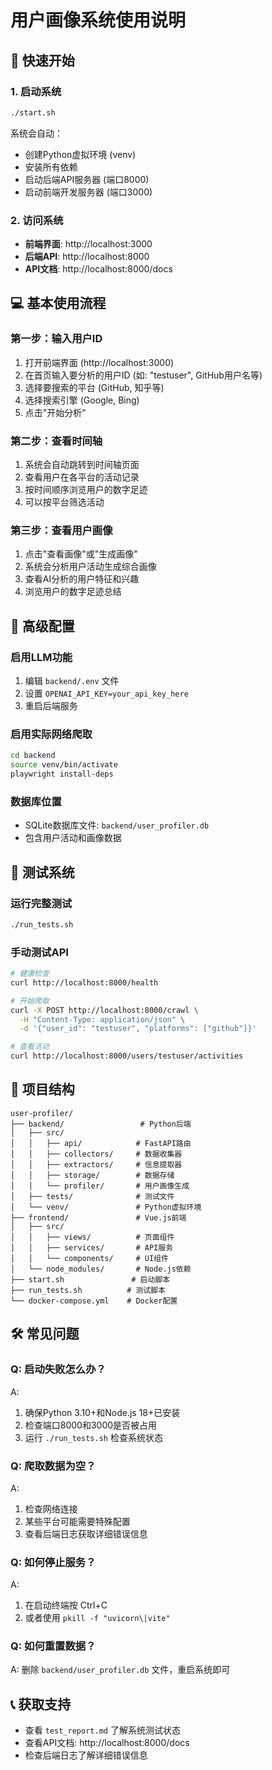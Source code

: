# 用户画像系统使用说明

## 🚀 快速开始

### 1. 启动系统
```bash
./start.sh
```

系统会自动：
- 创建Python虚拟环境 (venv)
- 安装所有依赖
- 启动后端API服务器 (端口8000)
- 启动前端开发服务器 (端口3000)

### 2. 访问系统
- **前端界面**: http://localhost:3000
- **后端API**: http://localhost:8000
- **API文档**: http://localhost:8000/docs

## 💻 基本使用流程

### 第一步：输入用户ID
1. 打开前端界面 (http://localhost:3000)
2. 在首页输入要分析的用户ID (如: "testuser", GitHub用户名等)
3. 选择要搜索的平台 (GitHub, 知乎等)
4. 选择搜索引擎 (Google, Bing)
5. 点击"开始分析"

### 第二步：查看时间轴
1. 系统会自动跳转到时间轴页面
2. 查看用户在各平台的活动记录
3. 按时间顺序浏览用户的数字足迹
4. 可以按平台筛选活动

### 第三步：查看用户画像
1. 点击"查看画像"或"生成画像"
2. 系统会分析用户活动生成综合画像
3. 查看AI分析的用户特征和兴趣
4. 浏览用户的数字足迹总结

## 🔧 高级配置

### 启用LLM功能
1. 编辑 `backend/.env` 文件
2. 设置 `OPENAI_API_KEY=your_api_key_here`
3. 重启后端服务

### 启用实际网络爬取
```bash
cd backend
source venv/bin/activate
playwright install-deps
```

### 数据库位置
- SQLite数据库文件: `backend/user_profiler.db`
- 包含用户活动和画像数据

## 🧪 测试系统

### 运行完整测试
```bash
./run_tests.sh
```

### 手动测试API
```bash
# 健康检查
curl http://localhost:8000/health

# 开始爬取
curl -X POST http://localhost:8000/crawl \
  -H "Content-Type: application/json" \
  -d '{"user_id": "testuser", "platforms": ["github"]}'

# 查看活动
curl http://localhost:8000/users/testuser/activities
```

## 📂 项目结构

```
user-profiler/
├── backend/                 # Python后端
│   ├── src/
│   │   ├── api/            # FastAPI路由
│   │   ├── collectors/     # 数据收集器
│   │   ├── extractors/     # 信息提取器  
│   │   ├── storage/        # 数据存储
│   │   └── profiler/       # 用户画像生成
│   ├── tests/              # 测试文件
│   └── venv/               # Python虚拟环境
├── frontend/               # Vue.js前端
│   ├── src/
│   │   ├── views/          # 页面组件
│   │   ├── services/       # API服务
│   │   └── components/     # UI组件
│   └── node_modules/       # Node.js依赖
├── start.sh               # 启动脚本
├── run_tests.sh          # 测试脚本
└── docker-compose.yml    # Docker配置
```

## 🛠️ 常见问题

### Q: 启动失败怎么办？
A: 
1. 确保Python 3.10+和Node.js 18+已安装
2. 检查端口8000和3000是否被占用
3. 运行 `./run_tests.sh` 检查系统状态

### Q: 爬取数据为空？
A: 
1. 检查网络连接
2. 某些平台可能需要特殊配置
3. 查看后端日志获取详细错误信息

### Q: 如何停止服务？
A: 
1. 在启动终端按 Ctrl+C
2. 或者使用 `pkill -f "uvicorn\|vite"`

### Q: 如何重置数据？
A: 删除 `backend/user_profiler.db` 文件，重启系统即可

## 📞 获取支持

- 查看 `test_report.md` 了解系统测试状态
- 查看API文档: http://localhost:8000/docs
- 检查后端日志了解详细错误信息
